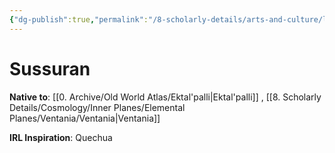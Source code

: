 ```yaml
---
{"dg-publish":true,"permalink":"/8-scholarly-details/arts-and-culture/languages/sussuran/","noteIcon":""}
---
```


# Sussuran


**Native to**: [[0. Archive/Old World Atlas/Ektal'palli\|Ektal'palli]] , [[8. Scholarly Details/Cosmology/Inner Planes/Elemental Planes/Ventania/Ventania\|Ventania]] 

**IRL Inspiration**: Quechua 